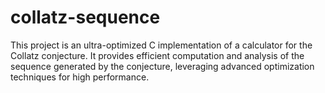 # collatz-sequence
This project is an ultra-optimized C implementation of a calculator for the Collatz conjecture. It provides efficient computation and analysis of the sequence generated by the conjecture, leveraging advanced optimization techniques for high performance.
